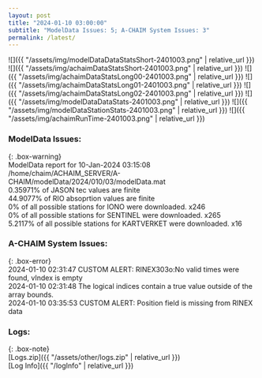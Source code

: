 ```yaml
---
layout: post
title: "2024-01-10 03:00:00"
subtitle: "ModelData Issues: 5; A-CHAIM System Issues: 3"
permalink: /latest/
---
```


![]({{ "/assets/img/modelDataDataStatsShort-2401003.png" | relative_url }})
![]({{ "/assets/img/achaimDataStatsShort-2401003.png" | relative_url }})
![]({{ "/assets/img/achaimDataStatsLong00-2401003.png" | relative_url }})
![]({{ "/assets/img/achaimDataStatsLong01-2401003.png" | relative_url }})
![]({{ "/assets/img/achaimDataStatsLong02-2401003.png" | relative_url }})
![]({{ "/assets/img/modelDataDataStats-2401003.png" | relative_url }})
![]({{ "/assets/img/modelDataStationStats-2401003.png" | relative_url }})
![]({{ "/assets/img/achaimRunTime-2401003.png" | relative_url }})


### ModelData Issues:  
  
{: .box-warning}  
 ModelData report for 10-Jan-2024 03:15:08   
 /home/chaim/ACHAIM_SERVER/A-CHAIM/modelData/2024/010/03/modelData.mat   
 0.35971% of JASON tec values are finite   
 44.9077% of RIO absoprtion values are finite   
 0% of all possible stations for IONO were downloaded. x246   
 0% of all possible stations for SENTINEL were downloaded. x265   
 5.2117% of all possible stations for KARTVERKET were downloaded. x16   
  
### A-CHAIM System Issues:  
  
{: .box-error}  
2024-01-10 02:31:47 CUSTOM ALERT: RINEX303o:No valid times were found, vIndex is empty  
2024-01-10 02:31:48 The logical indices contain a true value outside of the array bounds.  
2024-01-10 03:35:53 CUSTOM ALERT: Position field is missing from RINEX data  

### Logs:  
  
{: .box-note}  
[Logs.zip]({{ "/assets/other/logs.zip" | relative_url }})  
[Log Info]({{ "/logInfo" | relative_url }})  
